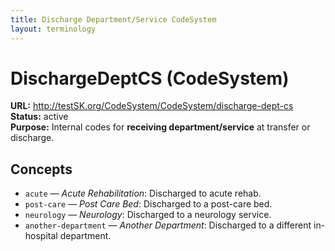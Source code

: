 ```yaml
---
title: Discharge Department/Service CodeSystem
layout: terminology
---
```


# DischargeDeptCS (CodeSystem)

**URL:** http://testSK.org/CodeSystem/CodeSystem/discharge-dept-cs  
**Status:** active  
**Purpose:** Internal codes for **receiving department/service** at transfer or discharge.

## Concepts
- `acute` — *Acute Rehabilitation*: Discharged to acute rehab.  
- `post-care` — *Post Care Bed*: Discharged to a post-care bed.  
- `neurology` — *Neurology*: Discharged to a neurology service.  
- `another-department` — *Another Department*: Discharged to a different in-hospital department.

